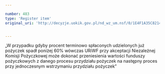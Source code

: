 ```yaml
---

number: 483
type: 'Register item'
original_uri: 'http://decyzje.uokik.gov.pl/nd_wz_um.nsf/0/1E4F1A35C8214BDEC12572DD0032958F?OpenDocument'


---
```


„W przypadku gdyby procent terminowo spłaconych udzielonych już pożyczek spadł poniżej 60% wówczas URiWF przy akceptacji Niezależnej Komisji Pożyczkowej może dokonać przeniesienia wartości funduszy pożyczkowych z danego procesu przydziału pożyczek na następny proces przy jednoczesnym wstrzymaniu przydziału pożyczek”
